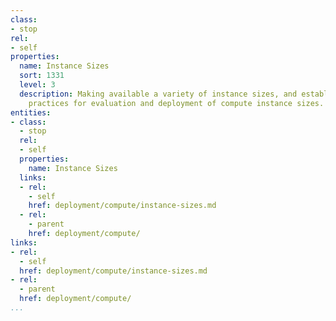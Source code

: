 ```yaml
---
class:
- stop
rel:
- self
properties:
  name: Instance Sizes
  sort: 1331
  level: 3
  description: Making available a variety of instance sizes, and establish standard
    practices for evaluation and deployment of compute instance sizes.
entities:
- class:
  - stop
  rel:
  - self
  properties:
    name: Instance Sizes
  links:
  - rel:
    - self
    href: deployment/compute/instance-sizes.md
  - rel:
    - parent
    href: deployment/compute/
links:
- rel:
  - self
  href: deployment/compute/instance-sizes.md
- rel:
  - parent
  href: deployment/compute/
...
```

